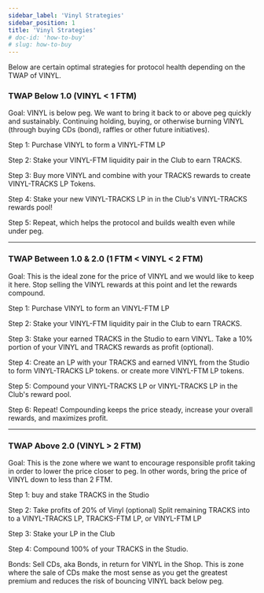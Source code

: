 ```yaml
---
sidebar_label: 'Vinyl Strategies'
sidebar_position: 1
title: 'Vinyl Strategies'
# doc-id: 'how-to-buy'
# slug: how-to-buy
---
```


Below are certain optimal strategies for protocol health depending on the TWAP of VINYL. 

### TWAP Below 1.0 (VINYL < 1 FTM)

Goal: VINYL is below peg. We want to bring it back to or above peg quickly and sustainably. Continuing holding, buying, or otherwise burning VINYL (through buying CDs (bond), raffles or other future initiatives). 

Step 1: Purchase VINYL to form a VINYL-FTM LP

Step 2:  Stake your VINYL-FTM liquidity pair in the Club to earn TRACKS. 

Step 3: Buy more VINYL and combine with your TRACKS rewards to create VINYL-TRACKS LP Tokens.

Step 4: Stake your new VINYL-TRACKS LP in in the Club's VINYL-TRACKS rewards pool!

Step 5: Repeat, which helps the protocol and builds wealth even while under peg.
____

### TWAP Between 1.0 & 2.0 (1 FTM < VINYL < 2 FTM)

Goal: This is the ideal zone for the price of VINYL and we would like to keep it here. Stop selling the VINYL rewards at this point and let the rewards compound. 

Step 1: Purchase VINYL to form an VINYL-FTM LP

Step 2: Stake your VINYL-FTM liquidity pair in the Club to earn TRACKS. 

Step 3: Stake your earned TRACKS in the Studio to earn VINYL.
Take a 10% portion of your VINYL and TRACKS rewards as profit (optional).

Step 4: Create an LP with your TRACKS and earned VINYL from the Studio to form VINYL-TRACKS LP tokens. 
or
create more VINYL-FTM LP tokens.

Step 5: Compound your VINYL-TRACKS LP or VINYL-TRACKS LP in the Club's reward pool.

Step 6: Repeat! Compounding keeps the price steady, increase your overall rewards, and maximizes profit.

_____

### TWAP Above 2.0 (VINYL > 2 FTM)

Goal: This is the zone where we want to encourage responsible profit taking in order to lower the price closer to peg. In other words, bring the price of VINYL down to less than 2 FTM. 

Step 1: buy and stake TRACKS in the Studio

Step 2: Take profits of 20% of Vinyl (optional)
Split remaining TRACKS into to a VINYL-TRACKS LP, TRACKS-FTM LP, or VINYL-FTM LP

Step 3: Stake your LP in the Club

Step 4: Compound 100% of your TRACKS in the Studio.

Bonds:
Sell CDs, aka Bonds, in return for VINYL in the Shop. This is zone where the sale of CDs make the most sense as you get the greatest premium and reduces the risk of bouncing VINYL back below peg.
